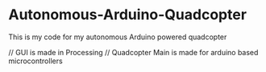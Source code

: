Autonomous-Arduino-Quadcopter
=============================

This is my code for my autonomous Arduino powered quadcopter

// GUI is made in Processing
// Quadcopter Main is made for arduino based microcontrollers
